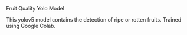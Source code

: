 Fruit Quality Yolo Model

This yolov5 model contains the detection of ripe or rotten fruits. Trained using Google Colab.

